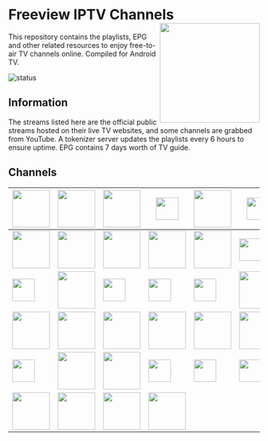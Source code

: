 # Freeview IPTV Channels <img align="right" src="http://freeview.github.io/iptv/freeview.png" width="200">
This repository contains the playlists, EPG and other related resources to enjoy free-to-air TV channels online. Compiled for Android TV. 

![status](https://img.shields.io/badge/Tokenizer-ONLINE-brightgreen.svg?style=flat)
## Information
The streams listed here are the official public streams hosted on their live TV websites, and some channels are grabbed from YouTube. A tokenizer server updates the playlists every 6 hours to ensure uptime. EPG contains 7 days worth of TV guide.

## Channels
| <img align="center" src="http://freeview.github.io/iptv/logos/tv1.png" width="75"> | <img align="center" src="http://freeview.github.io/iptv/logos/tv2.png" width="75"> | <img align="center" src="http://freeview.github.io/iptv/logos/tv3.png" width="75"> | <img align="center" src="http://freeview.github.io/iptv/logos/ntv7.png" width="45"> | <img align="center"  src="http://freeview.github.io/iptv/logos/8tv.png" width="75"> | <img align="center" src="http://freeview.github.io/iptv/logos/tv9.png" width="45"> | 
| - | - | - | - | - | - |
| <img align="center" src="http://freeview.github.io/iptv/logos/dramasangat-b.png" width="75"> | <img align="center" src="http://freeview.github.io/iptv/logos/okey.png" width="75"> | <img align="center" src="http://freeview.github.io/iptv/logos/rtmhdsports.png" width="75"> | <img align="center" src="http://freeview.github.io/iptv/logos/bes-b.png" width="75"> | <img align="center"  src="http://freeview.github.io/iptv/logos/onenews.png" width="75"> | <img align="center" src="http://freeview.github.io/iptv/logos/tvalhijrah.png" width="45"> | 
| <img align="center" src="http://freeview.github.io/iptv/logos/bernama.png" width="45"> | <img align="center" src="http://freeview.github.io/iptv/logos/awani.png" width="75"> | <img align="center" src="http://freeview.github.io/iptv/logos/channel-5.png" width="45"> | <img align="center" src="http://freeview.github.io/iptv/logos/channel-8.png" width="45"> | <img align="center"  src="http://freeview.github.io/iptv/logos/channel-u.png" width="45"> | <img align="center" src="http://freeview.github.io/iptv/logos/suria.png" width="75"> | 
| <img align="center" src="http://freeview.github.io/iptv/logos/vasantham.png" width="75"> | <img align="center" src="http://freeview.github.io/iptv/logos/aljazeera.png" width="75"> | <img align="center" src="http://freeview.github.io/iptv/logos/arirang-b.png" width="75"> | <img align="center" src="http://freeview.github.io/iptv/logos/bloomberg-b.png" width="75"> | <img align="center"  src="http://freeview.github.io/iptv/logos/cctv4-b.png" width="75"> | <img align="center" src="http://freeview.github.io/iptv/logos/cgtn.png" width="75"> | 
| <img align="center" src="http://freeview.github.io/iptv/logos/channel-newsasia-b.png" width="45"> | <img align="center" src="http://freeview.github.io/iptv/logos/dw.png" width="75"> | <img align="center" src="http://freeview.github.io/iptv/logos/euronews-b.png" width="75"> | <img align="center" src="http://freeview.github.io/iptv/logos/france24.png" width="45"> | <img align="center"  src="http://freeview.github.io/iptv/logos/nhkworldjp.png" width="45"> | <img align="center" src="http://freeview.github.io/iptv/logos/rt.png" width="45"> | 
| <img align="center" src="http://freeview.github.io/iptv/logos/skynews.png" width="75"> | <img align="center" src="http://freeview.github.io/iptv/logos/trtworld-b.png" width="75"> | <img align="center" src="http://freeview.github.io/iptv/logos/redbulltv.png" width="75"> | <img align="center" src="http://freeview.github.io/iptv/logos/olympic-b.png" width="75"> |  |  | 
